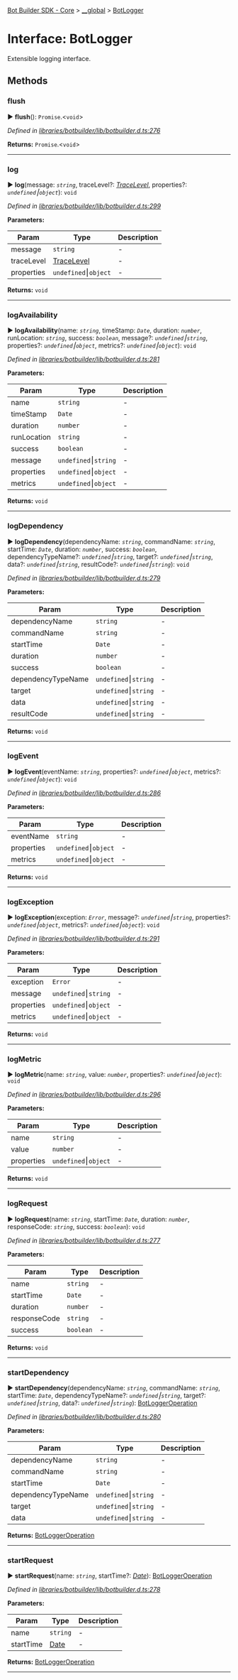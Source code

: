 [Bot Builder SDK - Core](../README.md) > [__global](../modules/botbuilder.__global.md) > [BotLogger](../interfaces/botbuilder.__global.botlogger.md)



# Interface: BotLogger


Extensible logging interface.


## Methods
<a id="flush"></a>

###  flush

► **flush**(): `Promise`.<`void`>



*Defined in [libraries/botbuilder/lib/botbuilder.d.ts:276](https://github.com/Microsoft/botbuilder-js/blob/a28edbb/libraries/botbuilder/lib/botbuilder.d.ts#L276)*





**Returns:** `Promise`.<`void`>





___

<a id="log"></a>

###  log

► **log**(message: *`string`*, traceLevel?: *[TraceLevel](../enums/botbuilder.__global.tracelevel.md)*, properties?: *`undefined`⎮`object`*): `void`



*Defined in [libraries/botbuilder/lib/botbuilder.d.ts:299](https://github.com/Microsoft/botbuilder-js/blob/a28edbb/libraries/botbuilder/lib/botbuilder.d.ts#L299)*



**Parameters:**

| Param | Type | Description |
| ------ | ------ | ------ |
| message | `string`   |  - |
| traceLevel | [TraceLevel](../enums/botbuilder.__global.tracelevel.md)   |  - |
| properties | `undefined`⎮`object`   |  - |





**Returns:** `void`





___

<a id="logavailability"></a>

###  logAvailability

► **logAvailability**(name: *`string`*, timeStamp: *`Date`*, duration: *`number`*, runLocation: *`string`*, success: *`boolean`*, message?: *`undefined`⎮`string`*, properties?: *`undefined`⎮`object`*, metrics?: *`undefined`⎮`object`*): `void`



*Defined in [libraries/botbuilder/lib/botbuilder.d.ts:281](https://github.com/Microsoft/botbuilder-js/blob/a28edbb/libraries/botbuilder/lib/botbuilder.d.ts#L281)*



**Parameters:**

| Param | Type | Description |
| ------ | ------ | ------ |
| name | `string`   |  - |
| timeStamp | `Date`   |  - |
| duration | `number`   |  - |
| runLocation | `string`   |  - |
| success | `boolean`   |  - |
| message | `undefined`⎮`string`   |  - |
| properties | `undefined`⎮`object`   |  - |
| metrics | `undefined`⎮`object`   |  - |





**Returns:** `void`





___

<a id="logdependency"></a>

###  logDependency

► **logDependency**(dependencyName: *`string`*, commandName: *`string`*, startTime: *`Date`*, duration: *`number`*, success: *`boolean`*, dependencyTypeName?: *`undefined`⎮`string`*, target?: *`undefined`⎮`string`*, data?: *`undefined`⎮`string`*, resultCode?: *`undefined`⎮`string`*): `void`



*Defined in [libraries/botbuilder/lib/botbuilder.d.ts:279](https://github.com/Microsoft/botbuilder-js/blob/a28edbb/libraries/botbuilder/lib/botbuilder.d.ts#L279)*



**Parameters:**

| Param | Type | Description |
| ------ | ------ | ------ |
| dependencyName | `string`   |  - |
| commandName | `string`   |  - |
| startTime | `Date`   |  - |
| duration | `number`   |  - |
| success | `boolean`   |  - |
| dependencyTypeName | `undefined`⎮`string`   |  - |
| target | `undefined`⎮`string`   |  - |
| data | `undefined`⎮`string`   |  - |
| resultCode | `undefined`⎮`string`   |  - |





**Returns:** `void`





___

<a id="logevent"></a>

###  logEvent

► **logEvent**(eventName: *`string`*, properties?: *`undefined`⎮`object`*, metrics?: *`undefined`⎮`object`*): `void`



*Defined in [libraries/botbuilder/lib/botbuilder.d.ts:286](https://github.com/Microsoft/botbuilder-js/blob/a28edbb/libraries/botbuilder/lib/botbuilder.d.ts#L286)*



**Parameters:**

| Param | Type | Description |
| ------ | ------ | ------ |
| eventName | `string`   |  - |
| properties | `undefined`⎮`object`   |  - |
| metrics | `undefined`⎮`object`   |  - |





**Returns:** `void`





___

<a id="logexception"></a>

###  logException

► **logException**(exception: *`Error`*, message?: *`undefined`⎮`string`*, properties?: *`undefined`⎮`object`*, metrics?: *`undefined`⎮`object`*): `void`



*Defined in [libraries/botbuilder/lib/botbuilder.d.ts:291](https://github.com/Microsoft/botbuilder-js/blob/a28edbb/libraries/botbuilder/lib/botbuilder.d.ts#L291)*



**Parameters:**

| Param | Type | Description |
| ------ | ------ | ------ |
| exception | `Error`   |  - |
| message | `undefined`⎮`string`   |  - |
| properties | `undefined`⎮`object`   |  - |
| metrics | `undefined`⎮`object`   |  - |





**Returns:** `void`





___

<a id="logmetric"></a>

###  logMetric

► **logMetric**(name: *`string`*, value: *`number`*, properties?: *`undefined`⎮`object`*): `void`



*Defined in [libraries/botbuilder/lib/botbuilder.d.ts:296](https://github.com/Microsoft/botbuilder-js/blob/a28edbb/libraries/botbuilder/lib/botbuilder.d.ts#L296)*



**Parameters:**

| Param | Type | Description |
| ------ | ------ | ------ |
| name | `string`   |  - |
| value | `number`   |  - |
| properties | `undefined`⎮`object`   |  - |





**Returns:** `void`





___

<a id="logrequest"></a>

###  logRequest

► **logRequest**(name: *`string`*, startTime: *`Date`*, duration: *`number`*, responseCode: *`string`*, success: *`boolean`*): `void`



*Defined in [libraries/botbuilder/lib/botbuilder.d.ts:277](https://github.com/Microsoft/botbuilder-js/blob/a28edbb/libraries/botbuilder/lib/botbuilder.d.ts#L277)*



**Parameters:**

| Param | Type | Description |
| ------ | ------ | ------ |
| name | `string`   |  - |
| startTime | `Date`   |  - |
| duration | `number`   |  - |
| responseCode | `string`   |  - |
| success | `boolean`   |  - |





**Returns:** `void`





___

<a id="startdependency"></a>

###  startDependency

► **startDependency**(dependencyName: *`string`*, commandName: *`string`*, startTime: *`Date`*, dependencyTypeName?: *`undefined`⎮`string`*, target?: *`undefined`⎮`string`*, data?: *`undefined`⎮`string`*): [BotLoggerOperation](botbuilder.__global.botloggeroperation.md)



*Defined in [libraries/botbuilder/lib/botbuilder.d.ts:280](https://github.com/Microsoft/botbuilder-js/blob/a28edbb/libraries/botbuilder/lib/botbuilder.d.ts#L280)*



**Parameters:**

| Param | Type | Description |
| ------ | ------ | ------ |
| dependencyName | `string`   |  - |
| commandName | `string`   |  - |
| startTime | `Date`   |  - |
| dependencyTypeName | `undefined`⎮`string`   |  - |
| target | `undefined`⎮`string`   |  - |
| data | `undefined`⎮`string`   |  - |





**Returns:** [BotLoggerOperation](botbuilder.__global.botloggeroperation.md)





___

<a id="startrequest"></a>

###  startRequest

► **startRequest**(name: *`string`*, startTime?: *[Date]()*): [BotLoggerOperation](botbuilder.__global.botloggeroperation.md)



*Defined in [libraries/botbuilder/lib/botbuilder.d.ts:278](https://github.com/Microsoft/botbuilder-js/blob/a28edbb/libraries/botbuilder/lib/botbuilder.d.ts#L278)*



**Parameters:**

| Param | Type | Description |
| ------ | ------ | ------ |
| name | `string`   |  - |
| startTime | [Date]()   |  - |





**Returns:** [BotLoggerOperation](botbuilder.__global.botloggeroperation.md)





___


